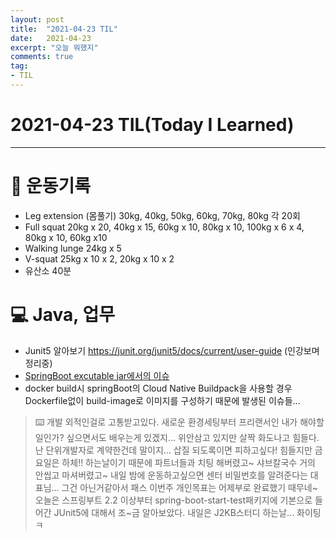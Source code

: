 ```yaml
---
layout: post 
title:  "2021-04-23 TIL"
date:   2021-04-23
excerpt: "오늘 뭐했지"
comments: true 
tag:
- TIL
---
```


# 2021-04-23 TIL(Today I Learned)

---

# 💪  운동기록
- Leg extension (몸풀기) 30kg, 40kg, 50kg, 60kg, 70kg, 80kg 각 20회
- Full squat 20kg x 20, 40kg x 15, 60kg x 10, 80kg x 10, 100kg x 6 x 4, 80kg x 10, 60kg x10
- Walking lunge 24kg x 5
- V-squat 25kg x 10 x 2, 20kg x 10 x 2 
- 유산소 40분

# 💻 Java, 업무
- Junit5 알아보기 https://junit.org/junit5/docs/current/user-guide (인강보며 정리중)
- [SpringBoot excutable jar에서의 이슈](https://sonegy.wordpress.com/2015/07/23/spring-boot-executable-jar%EC%97%90%EC%84%9C-file-resource-%EC%B2%98%EB%A6%AC/)
- docker build시 springBoot의 Cloud Native Buildpack을 사용할 경우 Dockerfile없이 build-image로 이미지를 구성하기 때문에 발생된 이슈들...

> ⌨️  개발 외적인걸로 고통받고있다. 새로운 환경세팅부터 프리랜서인 내가 해야할 일인가? 싶으면서도 배우는게 있겠지... 위안삼고 있지만 살짝 화도나고 힘들다. 
난 단위개발자로 계약한건데 말이지... 삽질 되도록이면 피하고싶다! 힘들지만 금요일은 하체!! 하는날이기 때문에 파트너들과 치팅 해버렸고~ 샤브칼국수 거의 안씹고 마셔버렸고~
내일 밤에 운동하고싶으면 센터 비밀번호를 알려준다는 대표님... 그건 아닌거같아서 패스
이번주 개인목표는 어제부로 완료했기 때무네~ 오늘은 스프링부트 2.2 이상부터 spring-boot-start-test패키지에 기본으로 들어간 JUnit5에 대해서 조~금 알아보았다.
내일은 J2KB스터디 하는날... 화이팅ㅋ



